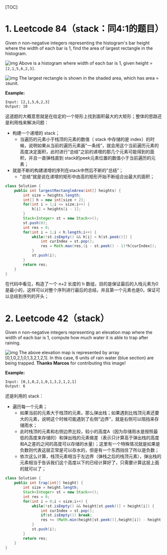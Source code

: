 [TOC]

# 1. Leetcode 84（stack：同4:1的题目）

Given *n* non-negative integers representing the histogram's bar height where the width of each bar is 1, find the area of largest rectangle in the histogram.

 

![img](https://assets.leetcode.com/uploads/2018/10/12/histogram.png)
Above is a histogram where width of each bar is 1, given height = `[2,1,5,6,2,3]`.

 

![img](https://assets.leetcode.com/uploads/2018/10/12/histogram_area.png)
The largest rectangle is shown in the shaded area, which has area = `10`unit.

 

**Example:**

```
Input: [2,1,5,6,2,3]
Output: 10
```

这道题的大概意思就是在给定的一个矩形上找到面积最大的大矩形；整体的思路还是利用栈来解决问题：

- 构建一个递增的 stack；
  - 当遍历的元素小于栈顶的元素的数值（ stack 中存储的是 index）的时候，说明如果从当前的遍历元素画"一条线”，就会用这个当前遍历元素的高度决定面积，此时进行“总结”之前的递增的那几个元素可能得到的面积，并且一直弹栈直到 stack的peek元素位置的数值小于当前遍历的元素；
- 就是不断的构建递增的序列在stack中然后不断的"总结”；
  - "总结“就是说在递增的矩形中由高的矩形开始不断组合出最大的面积；

```java
class Solution {
    public int largestRectangleArea(int[] heights) {
        int size = heights.length;
        int[] h = new int[size + 2];
        for(int i = 1;i <= size;i++) {
            h[i] = heights[i - 1];
        }
        Stack<Integer> st = new Stack<>();
        st.push(0);
        int res = 0;
        for(int i = 1;i < h.length;i++) {
            while(!st.isEmpty() && h[i] < h[st.peek()]) {
                int curIndex = st.pop();
                res = Math.max(res,(i - st.peek() - 1)*h[curIndex]);
            }
            st.push(i);
        }
        return res;
    }
}
```

在代码中看见，构造了一个 n+2 长度的 h 数组，目的是保证最后的入栈元素为0是最小的，这样可以对整个序列进行最后的总结，并且第一个元素也是0，保证可以总结到序列的开头；

# 2. Leetcode 42（stack）

Given *n* non-negative integers representing an elevation map where the width of each bar is 1, compute how much water it is able to trap after raining.

![img](https://assets.leetcode.com/uploads/2018/10/22/rainwatertrap.png)
The above elevation map is represented by array [0,1,0,2,1,0,1,3,2,1,2,1]. In this case, 6 units of rain water (blue section) are being trapped. **Thanks Marcos** for contributing this image!

**Example:**

```
Input: [0,1,0,2,1,0,1,3,2,1,2,1]
Output: 6
```

还是利用的 stack：

- 遍历每一个元素；
  - 如果当前的元素大于栈顶的元素，那么弹出栈；如果遇到比栈顶元素还要大的元素，说明这个时候可能遇到了右侧"边界”，就是右侧可以阻挡来存储雨水；
  - 此时栈顶的元素和右侧边界比较，较小的高度A（因为存储雨水是按照最低的高度来存储的）和弹出栈的元素做差（表示只计算高于弹出栈的高度和A之差的之间的高度可以存储的水量）；这里有一个特殊情况就是如果是负数则代表这层正常是可以存水的，但是有一个东西挡住了所以是负数；
  - 依次这么计算，栈顶元素相当于左边界（弹栈之后的栈顶元素），弹出栈的元素相当于告诉我们这个高度以下的已经计算好了，只需要计算这层上面的就可以了；

```java
class Solution {
    public int trap(int[] height) {
        int size = height.length;
        Stack<Integer> st = new Stack<>();
        int res = 0;
        for(int i = 0;i < size;i++) {
            while(!st.isEmpty() && height[st.peek()] < height[i]) {
                int curIndex = st.pop();
                if(st.isEmpty()) break;
                res += (Math.min(height[st.peek()],height[i]) - height[curIndex]) * (i - st.peek() - 1);
            }
            st.push(i);
        }
        return res;
    }
}
```

